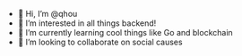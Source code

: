 - 👋 Hi, I’m @qhou
- 👀 I’m interested in all things backend!
- 🌱 I’m currently learning cool things like Go and blockchain
- 💞️ I’m looking to collaborate on social causes

<!---
qhou/qhou is a ✨ special ✨ repository because its `README.md` (this file) appears on your GitHub profile.
You can click the Preview link to take a look at your changes.
--->
